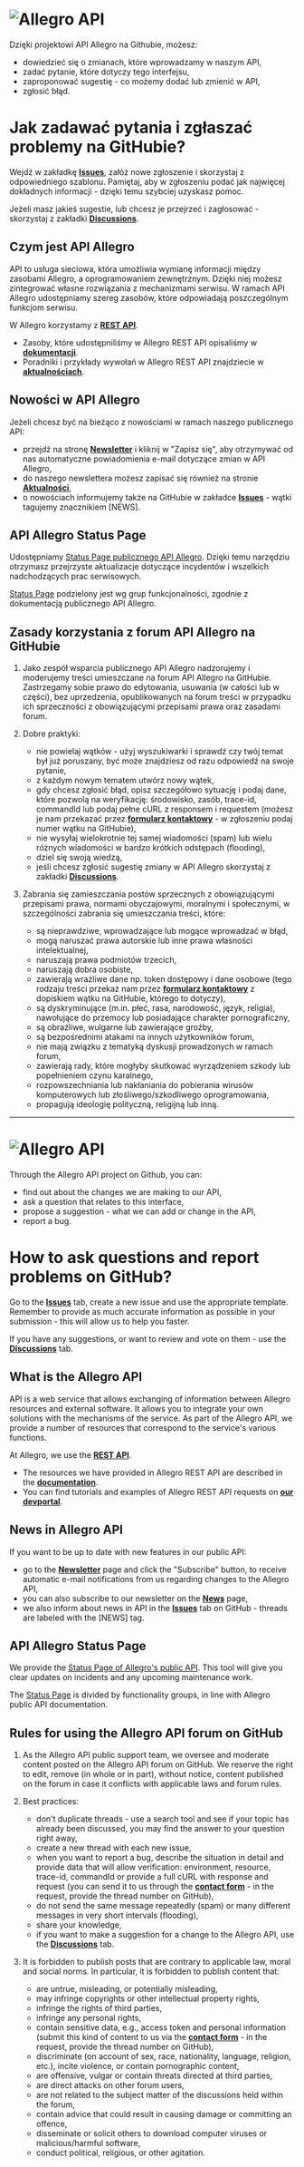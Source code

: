# ![Allegro API](https://raw.githubusercontent.com/allegro/allegro-api/master/allegro-api-logo.png)

Dzięki projektowi API Allegro na Githubie, możesz:

* dowiedzieć się o zmianach, które wprowadzamy w naszym API,
* zadać pytanie, które dotyczy tego interfejsu,
* zaproponować sugestię - co możemy dodać lub zmienić w API,
* zgłosić błąd.

# Jak zadawać pytania i zgłaszać problemy na GitHubie? 
Wejdź w zakładkę **[Issues](https://github.com/allegro/allegro-api/issues)**, załóż nowe zgłoszenie i skorzystaj z odpowiedniego szablonu. Pamiętaj, aby w zgłoszeniu podać jak najwięcej dokładnych informacji - dzięki temu szybciej uzyskasz pomoc.


Jeżeli masz jakieś sugestie, lub chcesz je przejrzeć i zagłosować - skorzystaj z zakładki [**Discussions**](https://github.com/allegro/allegro-api/discussions). 

## Czym jest API Allegro
API to usługa sieciowa, która umożliwia wymianę informacji między zasobami Allegro, a oprogramowaniem zewnętrznym. Dzięki niej możesz zintegrować własne rozwiązania z mechanizmami serwisu. W ramach API Allegro udostępniamy szereg zasobów, które odpowiadają poszczególnym funkcjom serwisu.

W Allegro korzystamy z **[REST API](https://developer.allegro.pl/tutorials/informacje-podstawowe-b21569boAI1#rest-api)**.

* Zasoby, które udostępniliśmy w Allegro REST API opisaliśmy w **[dokumentacji](https://developer.allegro.pl/documentation/)**.
* Poradniki i przykłady wywołań w Allegro REST API znajdziecie w **[aktualnościach](https://developer.allegro.pl/news/)**. 

## Nowości w API Allegro

Jeżeli chcesz być na bieżąco z nowościami w ramach naszego publicznego API:

* przejdź na stronę **[Newsletter](https://developer.allegro.pl/newsletter)** i kliknij w "Zapisz się", aby otrzymywać od nas automatyczne powiadomienia e-mail dotyczące zmian w API Allegro,
* do naszego newslettera możesz zapisać się również na stronie **[Aktualności](https://developer.allegro.pl/news)**,
* o nowościach informujemy także na GitHubie w zakładce **[Issues](https://github.com/allegro/allegro-api/issues)** - wątki tagujemy znacznikiem [NEWS].

## API Allegro Status Page

Udostępniamy [Status Page publicznego API Allegro](https://api.allegrostatus.pl/). Dzięki temu narzędziu otrzymasz przejrzyste aktualizacje dotyczące incydentów i wszelkich nadchodzących prac serwisowych.

[Status Page](https://api.allegrostatus.pl/) podzielony jest wg grup funkcjonalności, zgodnie z dokumentacją publicznego API Allegro.


## Zasady korzystania z forum API Allegro na GitHubie

1. Jako zespół wsparcia publicznego API Allegro nadzorujemy i moderujemy treści umieszczane na forum API Allegro na GitHubie. Zastrzegamy sobie prawo do edytowania, usuwania (w całości lub w części), bez uprzedzenia, opublikowanych na forum treści w przypadku ich sprzeczności z obowiązującymi przepisami prawa oraz zasadami forum.

2. Dobre praktyki:

   * nie powielaj wątków - użyj wyszukiwarki i sprawdź czy twój temat był już poruszany, być może znajdziesz od razu odpowiedź na swoje pytanie,
   * z każdym nowym tematem utwórz nowy wątek,
   * gdy chcesz zgłosić błąd, opisz szczegółowo sytuację i podaj dane, które pozwolą na weryfikację: środowisko, zasób, trace-id, commandId lub podaj pełne cURL z responsem i requestem (możesz je nam przekazać przez [**formularz kontaktowy**](https://allegro.pl/pomoc/kontakt) - w zgłoszeniu podaj numer wątku na GitHubie),
   * nie wysyłaj wielokrotnie tej samej wiadomości (spam) lub wielu różnych wiadomości w bardzo krótkich odstępach (flooding),
   * dziel się swoją wiedzą,
   * jeśli chcesz zgłosić sugestię zmiany w API Allegro skorzystaj z zakładki [**Discussions**](https://github.com/allegro/allegro-api/discussions).

3. Zabrania się zamieszczania postów sprzecznych z obowiązującymi przepisami prawa, normami obyczajowymi, moralnymi i społecznymi, w szczególności zabrania się umieszczania treści, które:

   * są nieprawdziwe, wprowadzające lub mogące wprowadzać w błąd,
   * mogą naruszać prawa autorskie lub inne prawa własności intelektualnej,
   * naruszają prawa podmiotów trzecich,
   * naruszają dobra osobiste,
   * zawierają wrażliwe dane np. token dostępowy i dane osobowe (tego rodzaju treści przekaż nam przez [**formularz kontaktowy**](https://allegro.pl/pomoc/kontakt) z dopiskiem wątku na GitHubie, którego to dotyczy),
   * są dyskryminujące (m.in. płeć, rasa, narodowość, język, religia), nawołujące do przemocy lub posiadające charakter pornograficzny,
   * są obraźliwe, wulgarne lub zawierające groźby,
   * są bezpośrednimi atakami na innych użytkowników forum,
   * nie mają związku z tematyką dyskusji prowadzonych w ramach forum,
   * zawierają rady, które mogłyby skutkować wyrządzeniem szkody lub popełnieniem czynu karalnego,
   * rozpowszechniania lub nakłaniania do pobierania wirusów komputerowych lub złośliwego/szkodliwego oprogramowania,
   * propagują ideologię polityczną, religijną lub inną.
________

# ![Allegro API](https://raw.githubusercontent.com/allegro/allegro-api/master/allegro-api-logo.png)

Through the Allegro API project on Github, you can:

* find out about the changes we are making to our API,
* ask a question that relates to this interface,
* propose a suggestion - what we can add or change in the API,
* report a bug.

# How to ask questions and report problems on GitHub?

Go to the **[Issues](https://github.com/allegro/allegro-api/issues)** tab, create a new issue and use the appropriate template. Remember to provide as much accurate information as possible in your submission - this will allow us to help you faster.

If you have any suggestions, or want to review and vote on them - use the [**Discussions**](https://github.com/allegro/allegro-api/discussions) tab.

## What is the Allegro API

API is a web service that allows exchanging of information between Allegro resources and external software. It allows you to integrate your own solutions with the mechanisms of the service. As part of the Allegro API, we provide a number of resources that correspond to the service's various functions.

At Allegro, we use the **[REST API](https://developer.allegro.pl/tutorials/basic-information-VL6YelvVKTn#rest-api)**.

* The resources we have provided in Allegro REST API are described in the **[documentation](https://developer.allegro.pl/documentation)**.
* You can find tutorials and examples of Allegro REST API requests on **[our devportal](https://developer.allegro.pl/)**.

## News in Allegro API

If you want to be up to date with new features in our public API:

* go to the **[Newsletter](https://developer.allegro.pl/newsletter)** page and click the "Subscribe" button, to receive automatic e-mail notifications from us regarding changes to the Allegro API,
* you can also subscribe to our newsletter on the **[News](https://developer.allegro.pl/news)** page,
* we also inform about news in API in the **[Issues](https://github.com/allegro/allegro-api/issues)** tab on GitHub - threads are labeled with the [NEWS] tag.

## API Allegro Status Page

We provide the [Status Page of Allegro's public API](https://api.allegrostatus.pl/). This tool will give you clear updates on incidents and any upcoming maintenance work.

The [Status Page](https://api.allegrostatus.pl/) is divided by functionality groups, in line with Allegro public API documentation.


## Rules for using the Allegro API forum on GitHub

1. As the Allegro API public support team, we oversee and moderate content posted on the Allegro API forum on GitHub. We reserve the right to edit, remove (in whole or in part), without notice, content published on the forum in case it conflicts with applicable laws and forum rules.

2. Best practices:

   * don't duplicate threads - use a search tool and see if your topic has already been discussed, you may find the answer to your question right away,
   * create a new thread with each new issue,
   * when you want to report a bug, describe the situation in detail and provide data that will allow verification: environment, resource, trace-id, commandId or provide a full cURL with response and request (you can send it to us through the [**contact form**](https://allegro.pl/pomoc/kontakt) - in the request, provide the thread number on GitHub),
   * do not send the same message repeatedly (spam) or many different messages in very short intervals (flooding),
   * share your knowledge,
   * if you want to make a suggestion for a change to the Allegro API, use the [**Discussions**](https://github.com/allegro/allegro-api/discussions) tab.

3. It is forbidden to publish posts that are contrary to applicable law, moral and social norms. In particular, it is forbidden to publish content that:

   * are untrue, misleading, or potentially misleading,
   * may infringe copyrights or other intellectual property rights,
   * infringe the rights of third parties,
   * infringe any personal rights,
   * contain sensitive data, e.g., access token and personal information (submit this kind of content to us via the [**contact form**](https://allegro.pl/pomoc/kontakt) - in the request, provide the thread number on GitHub),
   * discriminate (on account of sex, race, nationality, language, religion, etc.), incite violence, or contain pornographic content,
   * are offensive, vulgar or contain threats directed at third parties,
   * are direct attacks on other forum users,
   * are not related to the subject matter of the discussions held within the forum,
   * contain advice that could result in causing damage or committing an offence,
   * disseminate or solicit others to download computer viruses or malicious/harmful software,
   * conduct political, religious, or other agitation.
